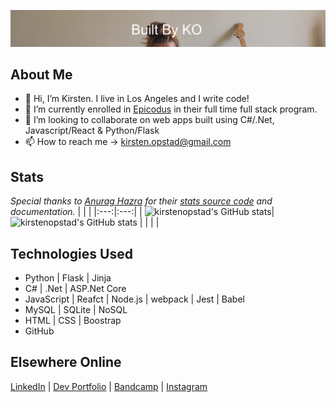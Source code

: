   <!---
  kirstenopstad/kirstenopstad is a ✨ special ✨ repository because its `README.md` (this file) appears on your GitHub profile.
  You can click the Preview link to take a look at your changes.
  --->


[![Header](img/ko-couch.png)](https://built-by-ko.web.app/)
## About Me
- 👋 Hi, I’m Kirsten. I live in Los Angeles and I write code!
- 🌱 I’m currently enrolled in [Epicodus](https://www.epicodus.com/) in their full time full stack program.
- 💞️ I’m looking to collaborate on web apps built using C#/.Net, Javascript/React & Python/Flask
- 📫 How to reach me -> kirsten.opstad@gmail.com

## Stats
*Special thanks to [Anurag Hazra](https://github.com/anuraghazra) for their [stats source code](https://github.com/anuraghazra/github-readme-stats) and documentation.*
| | |
|:---:|:---:|
| ![kirstenopstad's GitHub stats](https://github-readme-stats-alpha-lime.vercel.app/api?username=kirstenopstad&theme=dark&show_icons=true)| ![kirstenopstad's GitHub stats](https://github-readme-stats-alpha-lime.vercel.app/api/top-langs?username=kirstenopstad&theme=dark&show_icons=true&locale=en&layout=compact) |
| | |

## Technologies Used
* Python | Flask | Jinja
* C# | .Net | ASP.Net Core
* JavaScript | Reafct | Node.js | webpack | Jest | Babel
* MySQL | SQLite | NoSQL 
* HTML | CSS | Boostrap
* GitHub


## Elsewhere Online

[LinkedIn](https://www.linkedin.com/in/kirstenopstad/) |  [Dev Portfolio](https://built-by-ko.web.app/) | [Bandcamp](https://kirstenopstad.bandcamp.com/) | [Instagram](https://www.instagram.com/kirstenopstad/) 
